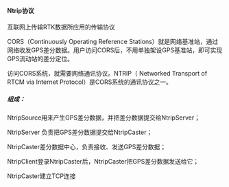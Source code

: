 #### Ntrip协议

互联网上传输RTK数据所应用的传输协议

CORS（Continuously Operating Reference Stations）就是网络基准站，通过网络收发GPS差分数据。用户访问CORS后，不用单独架设GPS基准站，即可实现GPS流动站的差分定位。

访问CORS系统，就需要网络通讯协议。NTRIP（ Networked Transport of RTCM via Internet Protocol）是CORS系统的通讯协议之一。





##### 组成：

NtripSource用来产生GPS差分数据，并把差分数据提交给NtripServer；

NtripServer 负责把GPS差分数据提交给NtripCaster；

NtripCaster差分数据中心，负责接收、发送GPS差分数据；

NtripClient登录NtripCaster后，NtripCaster把GPS差分数据发送给它；



NtripCaster建立TCP连接









